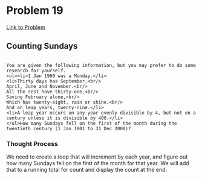 # Problem 19

[Link to Problem](https://projecteuler.net/problem=19)

## Counting Sundays

```

You are given the following information, but you may prefer to do some research for yourself.
<ul><li>1 Jan 1900 was a Monday.</li>
<li>Thirty days has September,<br/>
April, June and November.<br/>
All the rest have thirty-one,<br/>
Saving February alone,<br/>
Which has twenty-eight, rain or shine.<br/>
And on leap years, twenty-nine.</li>
<li>A leap year occurs on any year evenly divisible by 4, but not on a century unless it is divisible by 400.</li>
</ul>How many Sundays fell on the first of the month during the twentieth century (1 Jan 1901 to 31 Dec 2000)?

```

### Thought Process

We need to create a loop that will increment by each year, and figure out how many Sundays fell on the first of the month for that year. We will add that to a running total for count and display the count at the end.
